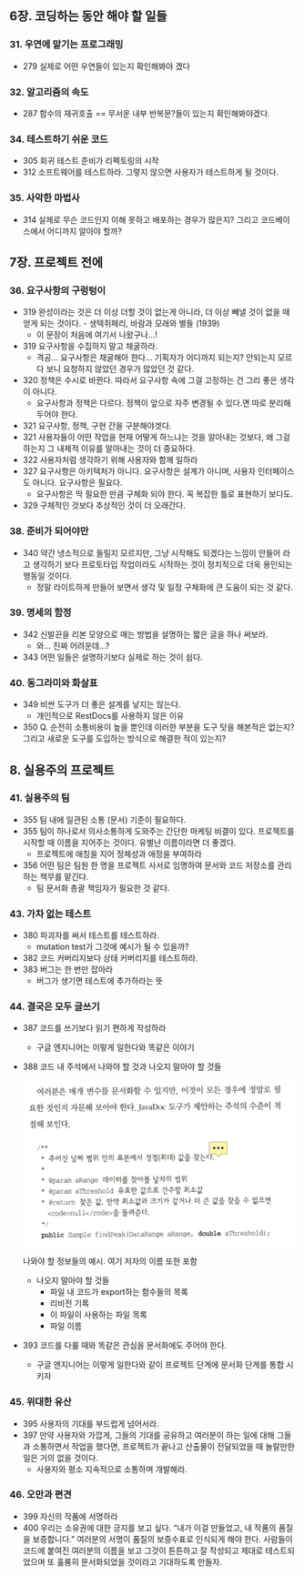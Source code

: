 ## 6장. 코딩하는 동안 해야 할 일들

### 31. 우연에 맡기는 프로그래밍

- 279 실제로 어떤 우연들이 있는지 확인해봐야 겠다

### 32. 알고리즘의 속도

- 287 함수의 재귀호출 == 무서운 내부 반복문?들이 있는지 확인해봐야겠다.

### 34. 테스트하기 쉬운 코드

- 305 회귀 테스트 준비가 리펙토링의 시작
- 312 소프트웨어를 테스트하라. 그렇지 않으면 사용자가 테스트하게 될 것이다.

### 35. 사악한 마법사

- 314 실제로 무슨 코드인지 이해 못하고 배포하는 경우가 많은지? 그리고 코드베이스에서 어디까지 알아야 할까?

## 7장. 프로젝트 전에

### 36. 요구사항의 구렁텅이

- 319 완성이라는 것은 더 이상 더할 것이 없는게 아니라, 더 이상 빼낼 것이 없을 때 얻게 되는 것이다. - 생텍쥐페리, 바람과 모래와 별들 (1939)
    - 이 문장이 처음에 여기서 나왔구나…!
- 319 요구사항을 수집하지 말고 채굴하라.
    - 격공… 요구사항은 채굴해아 한다… 기획자가 어디까지 되는지? 안되는지 모르다 보니 요청하지 않았던 경우가 많았던 것 같다.
- 320 정책은 수시로 바뀐다. 따라서 요구사항 속에 그걸 고정하는 건 그리 좋은 생각이 아니다.
    - 요구사항과 정책은 다르다. 정책이 앞으로 자주 변경될 수 있다.면 따로 분리해두어야 한다.
- 321 요구사항, 정책, 구현 간을 구분해야겟다.
- 321 사용자들이 어떤 작업을 현재 어떻게 하느냐는 것을 알아내는 것보다, 왜 그걸 하는지 그 내제적 이유를 알아내는 것이 더 중요하다.
- 322 사용자처럼 생각하기 위해 사용자와 함께 일하라
- 327 요구사항은 아키텍처가 아니다. 요구사항은 설계가 아니며, 사용자 인터페이스도 아니다. 요구사항은 필요다.
    - 요구사항은 딱 필요한 만큼 구체화 되야 한다. 꼭 복잡한 틀로 표현하기 보다도.
- 329 구체적인 것보다 추상적인 것이 더 오래간다.

### 38. 준비가 되어야만

- 340 약간 냉소적으로 들릴지 모르지만, 그냥 시작해도 되겠다는 느낌이 안들어 라고 생각하기 보다 프로토타입 작업이라도 시작하는 것이 정치적으로 더욱 용인되는 행동일 것이다.
    - 정말 라이트하게 만들어 보면서 생각 및 일정 구체화에 큰 도움이 되는 것 같다.

### 39. 명세의 함정

- 342 신발끈을 리본 모양으로 매는 방법을 설명하는 짧은 글을 하나 써보라.
    - 와… 진짜 어려운데…?
- 343 어떤 일들은 설명하기보다 실제로 하는 것이 쉽다.

### 40. 동그라미와 화살표

- 349 비싼 도구가 더 좋은 설계를 낳지는 않는다.
    - 개인적으로 RestDocs를 사용하지 않은 이유
- 350 Q. 순전히 소통비용이 높을 뿐인데 이러한 부분을 도구 탓을 해본적은 없는지? 그리고 새로운 도구를 도입하는 방식으로 해결한 적이 있는지?

## 8. 실용주의 프로젝트

### 41. 실용주의 팀

- 355 팀 내에 일관된 소통 (문서) 기준이 필요하다.
- 355 팀이 하나로서 의사소통하게 도와주는 간단한 마케팅 비결이 있다. 프로젝트를 시작할 때 이름을 지어주는 것이다. 유별난 이름이라면 더 좋겠다.
    - 프로젝트에 애칭을 지어 정체성과 애정을 부여하라
- 356 어떤 팀은 팀원 한 명을 프로젝트 사서로 임명하여 문서와 코드 저장소를 관리하는 책무를 맡긴다.
    - 팀 문서화 총괄 책임자가 필요한 것 같다.

### 43. 가차 없는 테스트

- 380 파괴자를 써서 테스트를 테스트하라.
    - mutation test가 그것에 예시가 될 수 있을까?
- 382 코드 커버리지보다 상태 커버리지를 테스트하라.
- 383 버그는 한 번만 잡아라
    - 버그가 생기면 테스트에 추가하라는 뜻

### 44. 결국은 모두 글쓰기

- 387 코드를 쓰기보다 읽기 편하게 작성하라
    - 구글 엔지니어는 이렇게 일한다와 똑같은 이야기
- 388 코드 내 주석에서 나와야 할 것과 나오지 말아야 할 것들
  
    ![나와야 할 정보들의 예시. 여기 저자의 이름 또한 포함](img/Untitled.png)
    
    나와야 할 정보들의 예시. 여기 저자의 이름 또한 포함
    
    - 나오지 말아야 할 것들
        - 파일 내 코드가 export하는 함수들의 목록
        - 리비전 기록
        - 이 파일이 사용하는 파일 목록
        - 파일 이름
- 393 코드를 다룰 때와 똑같은 관심을 문서화에도 주어야 한다.
    - 구글 엔지니어는 이렇게 일한다와 같이 프로젝트 단계에 문서화 단계를 통합 시키자

### 45. 위대한 유산

- 395 사용자의 기대를 부드럽게 넘어서라.
- 397 만약 사용자와 가깝게, 그들의 기대를 공유하고 여러분이 하는 일에 대해 그들과 소통하면서 작업을 했다면, 프로젝트가 끝나고 산출물이 전달되었을 때 놀랄만한 일은 거의 없을 것이다.
    - 사용자와 평소 지속적으로 소통하며 개발해라.

### 46. 오만과 편견

- 399 자신의 작품에 서명하라
- 400 우리는 소유권에 대한 긍지를 보고 싶다. “내가 이걸 만들었고, 내 작품의 품질을 보증합니다.” 여러분의 서명이 품질의 보증수표로 인식되게 해야 한다. 사람들이 코드에 붙여진 여러분의 이름을 보고 그것이 튼튼하고 잘 작성되고 제대로 테스트되었으며 또 훌륭히 문서화되었을 것이라고 기대하도록 만들자.